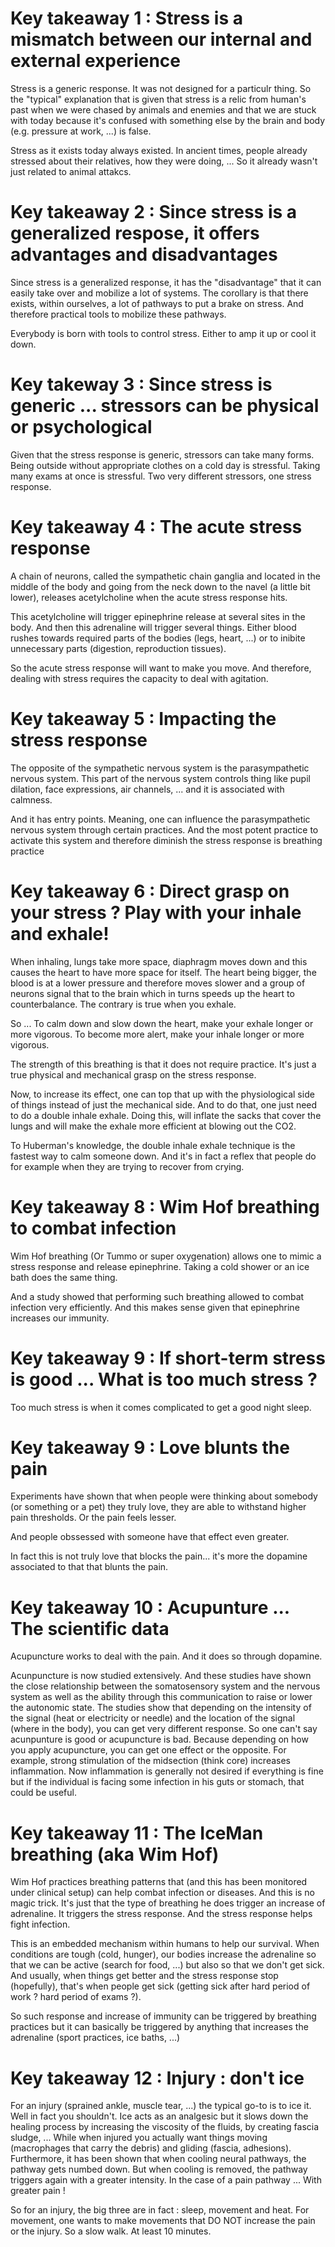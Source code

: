 # Key takeaway 1 : Stress is a mismatch between our internal and external experience
Stress is a generic response. It was not designed for a particulr thing. So the "typical" explanation that is given that stress is a relic from human's past when we were chased by animals and enemies and that we are stuck with today because it's confused with something else by the brain and body (e.g. pressure at work, ...) is false.

Stress as it exists today always existed. In ancient times, people already stressed about their relatives, how they were doing, ... So it already wasn't just related to animal attakcs. 

# Key takeaway 2 : Since stress is a generalized respose, it offers advantages and disadvantages
Since stress is a generalized response, it has the "disadvantage" that it can easily take over and mobilize a lot of systems. The corollary is that there exists, within ourselves, a lot of pathways to put a brake on stress. And therefore practical tools to mobilize these pathways. 

Everybody is born with tools to control stress. Either to amp it up or cool it down.

# Key takeway 3 : Since stress is generic ... stressors can be physical or psychological
Given that the stress response is generic, stressors can take many forms. Being outside without appropriate clothes on a cold day is stressful. Taking many exams at once is stressful. Two very different stressors, one stress response.

# Key takeaway 4 : The acute stress response
A chain of neurons, called the sympathetic chain ganglia and located in the middle of the body and going from the neck down to the navel (a little bit lower), releases acetylcholine when the acute stress response hits. 

This acetylcholine will trigger epinephrine release at several sites in the body. And then this adrenaline will trigger several things. Either blood rushes towards required parts of the bodies (legs, heart, ...) or to inibite unnecessary parts (digestion, reproduction tissues). 

So the acute stress response will want to make you move. And therefore, dealing with stress requires the capacity to deal with agitation. 

# Key takeaway 5 : Impacting the stress response
The opposite of the sympathetic nervous system is the parasympathetic nervous system. This part of the nervous system controls thing like pupil dilation, face expressions, air channels, ... and it is associated with calmness.

And it has entry points. Meaning, one can influence the parasympathetic nervous system through certain practices. And the most potent practice to activate this system and therefore diminish the stress response is breathing practice

# Key takeaway 6 : Direct grasp on your stress ? Play with your inhale and exhale!
When inhaling, lungs take more space, diaphragm moves down and this causes the heart to have more space for itself. The heart being bigger, the blood is at a lower pressure and therefore moves slower and a group of neurons signal that to the brain which in turns speeds up the heart to counterbalance. The contrary is true when you exhale. 

So ... To calm down and slow down the heart, make your exhale longer or more vigorous. To become more alert, make your inhale longer or more vigorous.

The strength of this breathing is that it does not require practice. It's just a true physical and mechanical grasp on the stress response.

Now, to increase its effect, one can top that up with the physiological side of things instead of just the mechanical side. And to do that, one just need to do a double inhale exhale. Doing this, will inflate the sacks that cover the lungs and will make the exhale more efficient at blowing out the CO2. 

To Huberman's knowledge, the double inhale exhale technique is the fastest way to calm someone down. And it's in fact a reflex that people do for example when they are trying to recover from crying.

# Key takeaway 8 : Wim Hof breathing to combat infection
Wim Hof breathing (Or Tummo or super oxygenation) allows one to mimic a stress response and release epinephrine. Taking a cold shower or an ice bath does the same thing. 

And a study showed that performing such breathing allowed to combat infection very efficiently. And this makes sense given that epinephrine increases our immunity. 

# Key takeaway 9 : If short-term stress is good ... What is too much stress ?
Too much stress is when it comes complicated to get a good night sleep.




 








# Key takeaway 9 : Love blunts the pain
Experiments have shown that when people were thinking about somebody (or something or a pet) they truly love, they are able to withstand higher pain thresholds. Or the pain feels lesser. 

And people obssessed with someone have that effect even greater. 

In fact this is not truly love that blocks the pain... it's more the dopamine associated to that that blunts the pain.

# Key takeaway 10 : Acupunture ... The scientific data
Acupuncture works to deal with the pain. And it does so through dopamine. 

Acunpuncture is now studied extensively. And these studies have shown the close relationship between the somatosensory system and the nervous system as well as the ability through this communication to raise or lower the autonomic state. 
The studies show that depending on the intensity of the signal (heat or electricity or needle) and the location of the signal (where in the body), you can get very different response. So one can't say acunpunture is good or acupuncture is bad. Because depending on how you apply acupuncture, you can get one effect or the opposite. For example, strong stimulation of the midsection (think core) increases inflammation. Now inflammation is generally not desired if everything is fine but if the individual is facing some infection in his guts or stomach, that could be useful. 

# Key takeaway 11 : The IceMan breathing (aka Wim Hof)
Wim Hof practices breathing patterns that (and this has been monitored under clinical setup) can help combat infection or diseases. And this is no magic trick. It's just that the type of breathing he does trigger an increase of adrenaline. It triggers the stress response. And the stress response helps fight infection.

This is an embedded mechanism within humans to help our survival. When conditions are tough (cold, hunger), our bodies increase the adrenaline so that we can be active (search for food, ...) but also so that we don't get sick. And usually, when things get better and the stress response stop (hopefully), that's when people get sick (getting sick after hard period of work ? hard period of exams ?).

So such response and increase of immunity can be triggered by breathing practices but it can basically be triggered by anything that increases the adrenaline (sport practices, ice baths, ...)

# Key takeaway 12 : Injury : don't ice
For an injury (sprained ankle, muscle tear, ...) the typical go-to is to ice it. Well in fact you shouldn't. Ice acts as an analgesic but it slows down the healing process by increasing the viscosity of the fluids, by creating fascia sludge, ... While when injured you actually want things moving (macrophages that carry the debris) and gliding (fascia, adhesions). Furthermore, it has been shown that when cooling neural pathways, the pathway gets numbed down. But when cooling is removed, the pathway triggers again with a greater intensity. In the case of a pain pathway ... With greater pain !

So for an injury, the big three are in fact : sleep, movement and heat. For movement, one wants to make movements that DO NOT increase the pain or the injury. So a slow walk. At least 10 minutes.






















